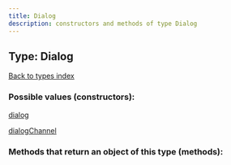 ```yaml
---
title: Dialog
description: constructors and methods of type Dialog
---
```

## Type: Dialog  
[Back to types index](index.md)



### Possible values (constructors):

[dialog](../constructors/dialog.md)  

[dialogChannel](../constructors/dialogChannel.md)  



### Methods that return an object of this type (methods):



